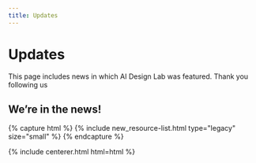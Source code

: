 ```yaml
---
title: Updates
---
```


# <i class="fas fa-tools"></i>Updates

This page includes news in which AI Design Lab was featured.  Thank you following us

<!-- section break -->

## We’re in the news!

{% capture html %}
{% include new_resource-list.html type="legacy" size="small" %}
{% endcapture %}

{% include centerer.html html=html %}
